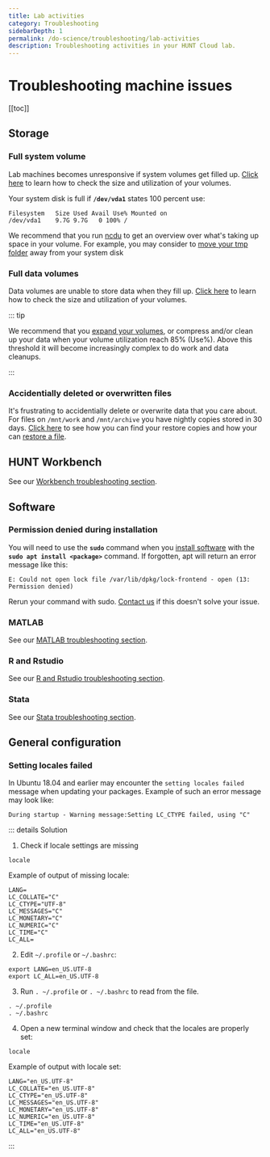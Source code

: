 ```yaml
---
title: Lab activities
category: Troubleshooting
sidebarDepth: 1
permalink: /do-science/troubleshooting/lab-activities
description: Troubleshooting activities in your HUNT Cloud lab.
---
```


# Troubleshooting machine issues

[[toc]]



## Storage

### Full system volume

Lab machines becomes unresponsive if system volumes get filled up. [Click here](/do-science/faq/storage/#how-can-i-see-the-sizes-of-my-lab-volumes) to learn how to check the size and utilization of your volumes. 

Your system disk is full if **`/dev/vda1`** states 100 percent use:

```
Filesystem   Size Used Avail Use% Mounted on
/dev/vda1    9.7G 9.7G   0 100% /
```

We recommend that you run [ncdu](/do-science/faq/storage/#how-can-i-find-out-what-is-taking-the-most-space-on-volume) to get an overview over what's taking up space in your volume. For example, you may consider to [move your tmp folder](/do-science/faq/storage/#how-can-i-move-my-tmp-out-of-the-root) away from your system disk 

### Full data volumes

Data volumes are unable to store data when they fill up. [Click here](/do-science/faq/storage/#how-can-i-see-the-sizes-of-my-lab-volumes) to learn how to check the size and utilization of your volumes.

::: tip

We recommend that you [expand your volumes](/administer-science/service-desk/lab-orders/#store), or compress and/or clean up your data when your volume utilization reach 85% (Use%). Above this threshold it will become increasingly complex to do work and data cleanups.

::: 

### Accidentially deleted or overwritten files

It's frustrating to accidentially delete or overwrite data that you care about. For files on `/mnt/work` and `/mnt/archive` you have nightly copies stored in 30 days. [Click here](/administer-science/data/faq/#where-do-i-find-my-restore-files) to see how you can find your restore copies and how your can [restore a file](/administer-science/data/faq/#how-can-i-restore-a-file).



## HUNT Workbench

See our [Workbench troubleshooting section](/do-science/hunt-workbench/troubleshooting/).



## Software

### Permission denied during installation

You will need to use the **`sudo`** command when you [install software](/do-science/faq/compute/#software) with the **`sudo apt install <package>`** command. If forgotten, apt will return an error message like this:

```
E: Could not open lock file /var/lib/dpkg/lock-frontend - open (13: Permission denied)
```

Rerun your command with sudo. [Contact us](/contact) if this doesn't solve your issue.


### MATLAB

See our [MATLAB troubleshooting section](/do-science/tools/analytical/Matlab/#activate-license).

### R and Rstudio

See our [R and Rstudio troubleshooting section](/do-science/tools/analytical/r-studio/#troubleshooting).

### Stata

See our [Stata troubleshooting section](/do-science/tools/analytical/stata/#troubleshooting).



## General configuration

### Setting locales failed

In Ubuntu 18.04 and earlier may encounter the `setting locales failed` message when updating your packages. Example of such an error message may look like:

```
During startup - Warning message:Setting LC_CTYPE failed, using "C"
```

::: details Solution

1. Check if locale settings are missing

```
locale
```

Example of output of missing locale: 

```
LANG=
LC_COLLATE="C"
LC_CTYPE="UTF-8"
LC_MESSAGES="C"
LC_MONETARY="C"
LC_NUMERIC="C"
LC_TIME="C"
LC_ALL=
```

2. Edit `~/.profile` or `~/.bashrc`:

```
export LANG=en_US.UTF-8
export LC_ALL=en_US.UTF-8
```

3. Run `. ~/.profile` or `. ~/.bashrc` to read from the file.

```
. ~/.profile
. ~/.bashrc
```

4. Open a new terminal window and check that the locales are properly set:

```
locale
``` 

Example of output with locale set: 

```
LANG="en_US.UTF-8"
LC_COLLATE="en_US.UTF-8"
LC_CTYPE="en_US.UTF-8"
LC_MESSAGES="en_US.UTF-8"
LC_MONETARY="en_US.UTF-8"
LC_NUMERIC="en_US.UTF-8"
LC_TIME="en_US.UTF-8"
LC_ALL="en_US.UTF-8"
```

:::


